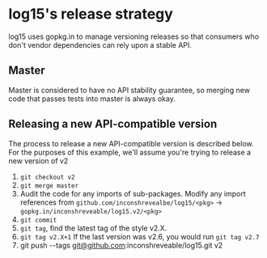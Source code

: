 # log15's release strategy

log15 uses gopkg.in to manage versioning releases so that consumers who don't vendor dependencies can rely upon a stable API.

## Master

Master is considered to have no API stability guarantee, so merging new code that passes tests into master is always okay.

## Releasing a new API-compatible version

The process to release a new API-compatible version is described below. For the purposes of this example, we'll assume you're trying to release a new version of v2

1. `git checkout v2`
1. `git merge master`
1. Audit the code for any imports of sub-packages. Modify any import references from `github.com/inconshrevealbe/log15/<pkg>` -> `gopkg.in/inconshreveable/log15.v2/<pkg>`
1. `git commit`
1. `git tag`, find the latest tag of the style v2.X.
1. `git tag v2.X+1` If the last version was v2.6, you would run `git tag v2.7`
1. git push --tags git@github.com:inconshreveable/log15.git v2
